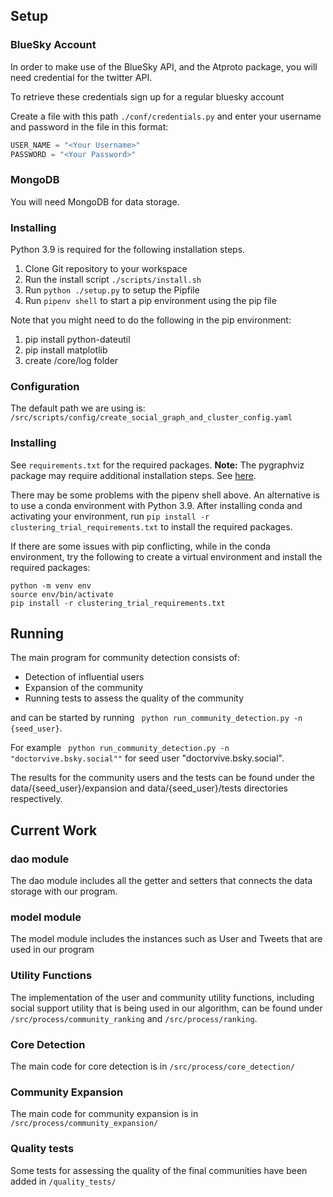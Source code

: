 ## Setup

### BlueSky Account

In order to make use of the BlueSky API, and the Atproto package, you will need
credential for the twitter API.

To retrieve these credentials sign up for a regular bluesky account

Create a file with this path `./conf/credentials.py` and enter your username and password in the file in this format:
```python
USER_NAME = "<Your Username>"
PASSWORD = "<Your Password>"
```
### MongoDB

You will need MongoDB for data storage. 

### Installing
Python 3.9 is required for the following installation steps.
1. Clone Git repository to your workspace
2. Run the install script `./scripts/install.sh`
3. Run `python ./setup.py` to setup the Pipfile
4. Run `pipenv shell` to start a pip environment using the pip file
  
Note that you might need to do the following in the pip environment:  
1. pip install python-dateutil
2. pip install matplotlib
3. create /core/log folder

### Configuration

The default path we are using is:
`/src/scripts/config/create_social_graph_and_cluster_config.yaml`

### Installing

See `requirements.txt` for the required packages. **Note:** The pygraphviz package may require additional installation steps. See [here](https://stackoverflow.com/questions/15661384/python-does-not-see-pygraphviz/71661788#71661788).

There may be some problems with the pipenv shell above. An alternative is to use a conda environment with Python 3.9. After installing conda and activating your environment, run `pip install -r clustering_trial_requirements.txt` to install the required packages.

If there are some issues with pip conflicting, while in the conda environment, try the following to create a virtual environment and install the required packages: 
```
python -m venv env
source env/bin/activate
pip install -r clustering_trial_requirements.txt
```

## Running
The main program for community detection consists of:
- Detection of influential users
- Expansion of the community
- Running tests to assess the quality of the community

and can be started by running
` python run_community_detection.py -n {seed_user}`.

For example
` python run_community_detection.py -n "doctorvive.bsky.social""` for seed user "doctorvive.bsky.social".

The results for the community users and the tests can be found under the data/{seed_user}/expansion and data/{seed_user}/tests directories respectively.

## Current Work

### dao module

The dao module includes all the getter and setters that connects the data storage with our program.

### model module

The model module includes the instances such as User and Tweets that are used in our program

### Utility Functions
The implementation of the user and community utility functions, including social support utility that is being used 
in our algorithm, can be found under `/src/process/community_ranking` and `/src/process/ranking`.

### Core Detection

The main code for core detection is in 
`/src/process/core_detection/`

### Community Expansion

The main code for community expansion is in 
`/src/process/community_expansion/`

### Quality tests
Some tests for assessing the quality of the final communities have been added 
in `/quality_tests/`
